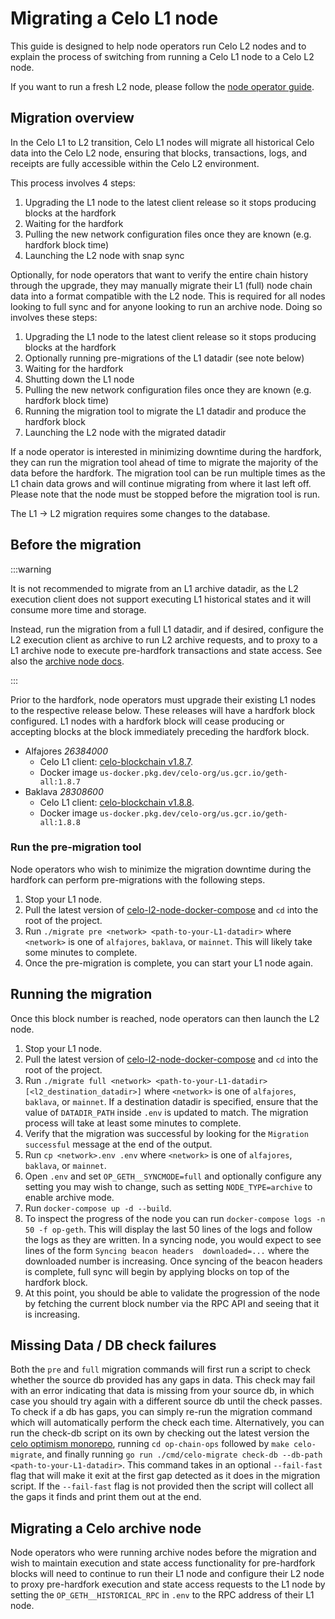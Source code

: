 # Migrating a Celo L1 node

This guide is designed to help node operators run Celo L2 nodes and to explain
the process of switching from running a Celo L1 node to a Celo L2 node.

If you want to run a fresh L2 node, please follow the [node operator guide](run-node.md).

## Migration overview

In the Celo L1 to L2 transition, Celo L1 nodes will migrate all historical Celo
data into the Celo L2 node, ensuring that blocks, transactions, logs, and
receipts are fully accessible within the Celo L2 environment.

This process involves 4 steps:

1. Upgrading the L1 node to the latest client release so it stops producing blocks
   at the hardfork
2. Waiting for the hardfork
3. Pulling the new network configuration files once they are known (e.g. hardfork block time)
4. Launching the L2 node with snap sync

Optionally, for node operators that want to verify the entire chain history
through the upgrade, they may manually migrate their L1 (full) node chain data into a
format compatible with the L2 node. This is required for all nodes looking to full
sync and for anyone looking to run an archive node. Doing
so involves these steps:

1. Upgrading the L1 node to the latest client release so it stops producing blocks
   at the hardfork
2. Optionally running pre-migrations of the L1 datadir (see note below)
3. Waiting for the hardfork
4. Shutting down the L1 node
5. Pulling the new network configuration files once they are known (e.g. hardfork block time)
6. Running the migration tool to migrate the L1 datadir and produce the hardfork block
7. Launching the L2 node with the migrated datadir

If a node operator is interested in minimizing downtime during the hardfork,
they can run the migration tool ahead of time to migrate the majority of the
data before the hardfork. The migration tool can be run multiple times as the L1
chain data grows and will continue migrating from where it last left off.
Please note that the node must be stopped before the migration tool is run.

The L1 -> L2 migration requires some changes to the database.

## Before the migration

:::warning

It is not recommended to migrate from an L1 archive datadir, as the L2 execution client does not
support executing L1 historical states and it will consume more time and storage.

Instead, run the migration from a full L1 datadir, and if desired, configure the L2 execution client
as archive to run L2 archive requests, and to proxy to a L1 archive node to execute pre-hardfork
transactions and state access. See also the [archive node docs](#migrating-a-celo-archive-node).

:::

Prior to the hardfork, node operators must upgrade their existing L1 nodes to
the respective release below. These releases will have a hardfork block
configured. L1 nodes with a hardfork block will cease producing or accepting
blocks at the block immediately preceding the hardfork block.

* Alfajores *26384000*
  * Celo L1 client: [celo-blockchain v1.8.7](https://github.com/celo-org/celo-blockchain/releases/tag/v1.8.7).
  * Docker image `us-docker.pkg.dev/celo-org/us.gcr.io/geth-all:1.8.7`
* Baklava *28308600*
  * Celo L1 client: [celo-blockchain v1.8.8](https://github.com/celo-org/celo-blockchain/releases/tag/v1.8.8).
  * Docker image `us-docker.pkg.dev/celo-org/us.gcr.io/geth-all:1.8.8`

### Run the pre-migration tool

Node operators who wish to minimize the migration downtime during the hardfork can perform pre-migrations with the following steps.

1. Stop your L1 node.
2. Pull the latest version of
   [celo-l2-node-docker-compose](https://github.com/celo-org/celo-l2-node-docker-compose) and `cd`
   into the root of the project.
3. Run `./migrate pre <network> <path-to-your-L1-datadir>` where `<network>` is one of `alfajores`, `baklava`, or `mainnet`. This will likely take some minutes to complete.
4. Once the pre-migration is complete, you can start your L1 node again.

## Running the migration

Once this block number is reached, node operators can then launch the L2 node.

1. Stop your L1 node.
2. Pull the latest version of
   [celo-l2-node-docker-compose](https://github.com/celo-org/celo-l2-node-docker-compose) and `cd`
   into the root of the project.
3. Run `./migrate full <network> <path-to-your-L1-datadir> [<l2_destination_datadir>]` where
   `<network>` is one of `alfajores`, `baklava`, or `mainnet`. If a destination datadir is specified,
   ensure that the value of `DATADIR_PATH` inside `.env` is updated to match. The migration process
   will take at least some minutes to complete.
4. Verify that the migration was successful by looking for the `Migration successful` message at the
   end of the output.
5. Run `cp <network>.env .env` where `<network>` is one of `alfajores`, `baklava`, or `mainnet`.
6. Open `.env` and set `OP_GETH__SYNCMODE=full` and optionally configure any setting you may wish to
   change, such as setting `NODE_TYPE=archive` to enable archive mode.
7. Run `docker-compose up -d --build`.
8. To inspect the progress of the node you can run `docker-compose logs -n 50 -f op-geth`. This will
   display the last 50 lines of the logs and follow the logs as they are written. In a syncing node,
   you would expect to see lines of the form `Syncing beacon headers  downloaded=...` where the
   downloaded number is increasing. Once syncing of the beacon headers is complete, full sync will
   begin by applying blocks on top of the hardfork block.
9. At this point, you should be able to validate the progression of the node by fetching the current
   block number via the RPC API and seeing that it is increasing.

## Missing Data / DB check failures

Both the `pre` and `full` migration commands will first run a script to check whether the source db provided has any gaps in data. This check may fail with an error indicating that data is missing from your source db, in which case you should try again with a different source db until the check passes.
To check if a db has gaps, you can simply re-run the migration command which will automatically perform the check each time.
Alternatively, you can run the check-db script on its own by checking out the latest version the [celo optimism monorepo](https://github.com/celo-org/optimism), running `cd op-chain-ops` followed by `make celo-migrate`, and finally running `go run ./cmd/celo-migrate check-db --db-path <path-to-your-L1-datadir>`. This command takes in an optional `--fail-fast` flag that will make it exit at the first gap detected as it does in the migration script. If the `--fail-fast` flag is not provided then the script will collect all the gaps it finds and print them out at the end.

## Migrating a Celo archive node

Node operators who were running archive nodes before the migration and wish to maintain execution
and state access functionality for pre-hardfork blocks will need to continue to run their L1 node
and configure their L2 node to proxy pre-hardfork execution and state access requests to the L1 node
by setting the `OP_GETH__HISTORICAL_RPC` in `.env` to the RPC address of their L1 node.
